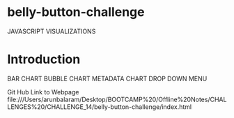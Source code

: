 # belly-button-challenge
JAVASCRIPT VISUALIZATIONS
# Introduction






BAR CHART 
BUBBLE CHART 
METADATA CHART 
DROP DOWN MENU



Git Hub Link to Webpage
file:///Users/arunbalaram/Desktop/BOOTCAMP%20/Offline%20Notes/CHALLENGES%20/CHALLENGE_14/belly-button-challenge/index.html





